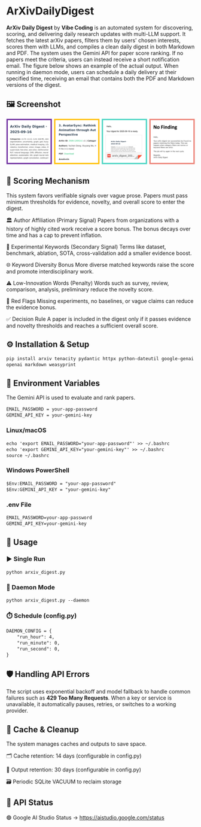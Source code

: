 # ArXivDailyDigest

**ArXiv Daily Digest** by **Vibe Coding** is an automated system for discovering, scoring, and delivering daily research updates with multi-LLM support. It fetches the latest arXiv papers, filters them by users' chosen interests, scores them with LLMs, and compiles a clean daily digest in both Markdown and PDF. The system uses the Gemini API for paper score ranking. If no papers meet the criteria, users can instead receive a short notification email. The figure below shows an example of the actual output. When running in daemon mode, users can schedule a daily delivery at their specified time, receiving an email that contains both the PDF and Markdown versions of the digest.





## 🖼️ Screenshot

![Screenshot](fig.png)


## 🎯 Scoring Mechanism

This system favors verifiable signals over vague prose. Papers must pass minimum thresholds
for evidence, novelty, and overall score to enter the digest.

🏛️ Author Affiliation (Primary Signal)
    Papers from organizations with a history of highly cited work receive a score bonus.
    The bonus decays over time and has a cap to prevent inflation.

🔬 Experimental Keywords (Secondary Signal)
    Terms like dataset, benchmark, ablation, SOTA, cross-validation add a smaller evidence boost.

🌐 Keyword Diversity Bonus
    More diverse matched keywords raise the score and promote interdisciplinary work.

⚠️ Low-Innovation Words (Penalty)
    Words such as survey, review, comparison, analysis, preliminary reduce the novelty score.

🚩 Red Flags
    Missing experiments, no baselines, or vague claims can reduce the evidence bonus.

✅ Decision Rule
    A paper is included in the digest only if it passes evidence and novelty thresholds and reaches a sufficient overall score.


## ⚙️ Installation & Setup

```
pip install arxiv tenacity pydantic httpx python-dateutil google-genai openai markdown weasyprint
```


## 🔑 Environment Variables

The Gemini API is used to evaluate and rank papers.
```
EMAIL_PASSWORD = your-app-password
GEMINI_API_KEY = your-gemini-key
```
### Linux/macOS
```
echo 'export EMAIL_PASSWORD="your-app-password"' >> ~/.bashrc
echo 'export GEMINI_API_KEY="your-gemini-key"' >> ~/.bashrc
source ~/.bashrc
```
### Windows PowerShell
```
$Env:EMAIL_PASSWORD = "your-app-password"
$Env:GEMINI_API_KEY = "your-gemini-key"
```
### .env File
```
EMAIL_PASSWORD=your-app-password
GEMINI_API_KEY=your-gemini-key
```


## 🚀 Usage

### ▶️ Single Run
```
python arxiv_digest.py
```
### 🔁 Daemon Mode
```
python arxiv_digest.py --daemon
```
### ⏱️ Schedule (config.py)
```
DAEMON_CONFIG = {
    "run_hour": 4,
    "run_minute": 0,
    "run_second": 0,
}
```


## 🛡️ Handling API Errors

The script uses exponential backoff and model fallback to handle common failures such as **429 Too Many Requests**. When a key or service is unavailable, it automatically pauses, retries, or switches to a working provider.



## 🧹 Cache & Cleanup

The system manages caches and outputs to save space.

🗂️ Cache retention: 14 days (configurable in config.py)

📑 Output retention: 30 days (configurable in config.py)

🗃️ Periodic SQLite VACUUM to reclaim storage



## 📡 API Status

🟢 Google AI Studio Status → https://aistudio.google.com/status
